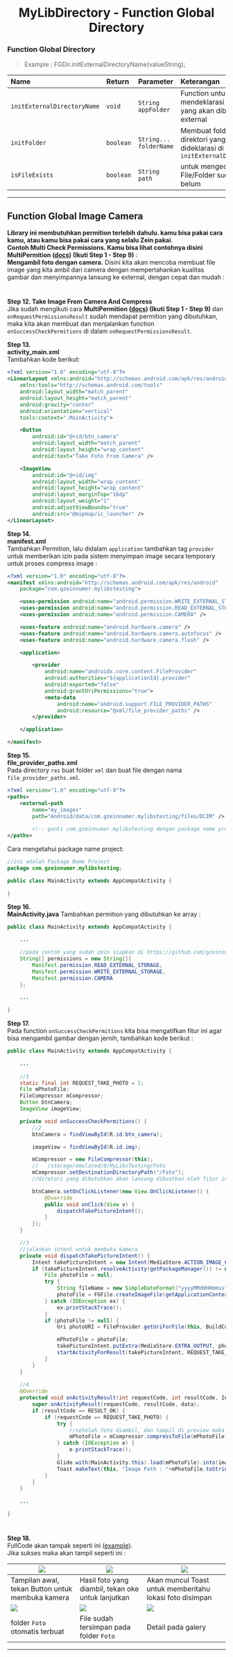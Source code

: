<h1 align="center">
    MyLibDirectory - Function Global Directory
</h1>

### Function Global Directory
> Example : FGDir.initExternalDirectoryName(valueString);

| Name                        | Return    | Parameter              | Keterangan                                                                               |
|:----------------------------|:----------|:-----------------------|:-----------------------------------------------------------------------------------------|
| `initExternalDirectoryName` | `void`    | `String appFolder`     | Function untuk mendeklarasi folder nama yang akan dibuat di external                     |
| `initFolder`                | `boolean` | `String... folderName` | Membuat folder pada direktori yang sudah dideklarasi di atas `initExternalDirectoryName` |
| `isFileExists`              | `boolean` | `String path`          | untuk mengecek apakah File/Folder sudah ada atau belum                                   |

---

## Function Global Image Camera
**Library ini membutuhkan permition terlebih dahulu. kamu bisa pakai cara kamu, atau kamu bisa pakai cara yang selalu Zein pakai**.
\
**Contoh Multi Check Permissions. Kamu bisa lihat contohnya disini MultiPermition ([docs](https://github.com/gzeinnumer/MultiPermition)) (Ikuti Step 1 - Step 9)** :
\
**Mengambil foto dengan camera.** Disini kita akan mencoba membuat file image yang kita ambil dari camera dengan mempertahankan kualitas gambar dan menyimpannya lansung ke external, dengan cepat dan mudah :

#
**Step 12. Take Image From Camera And Compress**
\
Jika sudah mengikuti cara **MultiPermition ([docs](https://github.com/gzeinnumer/MultiPermition)) (Ikuti Step 1 - Step 9)** dan `onRequestPermissionsResult` sudah mendapat permition yang dibutuhkan, maka kita akan membuat dan menjalankan function `onSuccessCheckPermitions` di dalam `onRequestPermissionsResult`.

**Step 13.**
\
**activity_main.xml**
\
Tambahkan kode berikut:

```xml
<?xml version="1.0" encoding="utf-8"?>
<LinearLayout xmlns:android="http://schemas.android.com/apk/res/android"
    xmlns:tools="http://schemas.android.com/tools"
    android:layout_width="match_parent"
    android:layout_height="match_parent"
    android:gravity="center"
    android:orientation="vertical"
    tools:context=".MainActivity">

    <Button
        android:id="@+id/btn_camera"
        android:layout_width="match_parent"
        android:layout_height="wrap_content"
        android:text="Take Foto From Camera" />

    <ImageView
        android:id="@+id/img"
        android:layout_width="wrap_content"
        android:layout_height="wrap_content"
        android:layout_marginTop="16dp"
        android:layout_weight="1"
        android:adjustViewBounds="true"
        android:src="@mipmap/ic_launcher" />
</LinearLayout>
```

**Step 14.**
\
**manifest.xml**
\
Tambahkan Permition, lalu didalam `application` tambahkan tag `provider` untuk memberikan izin pada sistem menyimpan image secara temporary untuk proses compress image :

```xml
<?xml version="1.0" encoding="utf-8"?>
<manifest xmlns:android="http://schemas.android.com/apk/res/android"
    package="com.gzeinnumer.mylibstesting">

    <uses-permission android:name="android.permission.WRITE_EXTERNAL_STORAGE" />
    <uses-permission android:name="android.permission.READ_EXTERNAL_STORAGE" />
    <uses-permission android:name="android.permission.CAMERA" />

    <uses-feature android:name="android.hardware.camera" />
    <uses-feature android:name="android.hardware.camera.autofocus" />
    <uses-feature android:name="android.hardware.camera.flash" />

    <application>

        <provider
            android:name="androidx.core.content.FileProvider"
            android:authorities="${applicationId}.provider"
            android:exported="false"
            android:grantUriPermissions="true">
            <meta-data
                android:name="android.support.FILE_PROVIDER_PATHS"
                android:resource="@xml/file_provider_paths" />
        </provider>

    </application>

</manifest>
```

**Step 15.**
\
**file_provider_paths.xml**
\
Pada directory `res` buat folder `xml` dan buat file dengan nama `file_provider_paths.xml`.

```xml
<?xml version="1.0" encoding="utf-8"?>
<paths>
    <external-path
        name="my_images"
        path="Android/data/com.gzeinnumer.mylibstesting/files/DCIM" />
    
        <!-- ganti com.gzeinnumer.mylibstesting dengan package name project kamu-->
</paths>
```

Cara mengetahui package name project:
```java
//ini adalah Package Name Project
package com.gzeinnumer.mylibstesting;

public class MainActivity extends AppCompatActivity {
    
}
```

**Step 16.**
\
**MainActivity.java**
Tambahkan permition yang dibutuhkan ke array :

```java
public class MainActivity extends AppCompatActivity {

    ...

    //pada contoh yang sudah zein siapkan di https://github.com/gzeinnumer/MultiPermition, tambahkan 1 permition lagi yaitu CAMERA.
    String[] permissions = new String[]{
        Manifest.permission.READ_EXTERNAL_STORAGE,
        Manifest.permission.WRITE_EXTERNAL_STORAGE,
        Manifest.permission.CAMERA
    };
    
    ...

}
```

**Step 17.**
\
Pada function `onSuccessCheckPermitions` kita bisa mengatifkan fitur ini agar bisa mengambil gambar dengan jernih, tambahkan kode berikut :

```java
public class MainActivity extends AppCompatActivity {

    ...
    
    //1
    static final int REQUEST_TAKE_PHOTO = 2;
    File mPhotoFile;
    FileCompressor mCompressor;
    Button btnCamera;
    ImageView imageView;

    private void onSuccessCheckPermitions() {
        //2
        btnCamera = findViewById(R.id.btn_camera);

        imageView = findViewById(R.id.img);

        mCompressor = new FileCompressor(this);
        //   /storage/emulated/0/MyLibsTesting/Foto
        mCompressor.setDestinationDirectoryPath("/Foto");
        //diretori yang dibutuhkan akan lansung dibuatkan oleh fitur ini 

        btnCamera.setOnClickListener(new View.OnClickListener() {
            @Override
            public void onClick(View v) {
                dispatchTakePictureIntent();
            }
        });
    }

    //3
    //jalankan intent untuk membuka kamera
    private void dispatchTakePictureIntent() {
        Intent takePictureIntent = new Intent(MediaStore.ACTION_IMAGE_CAPTURE);
        if (takePictureIntent.resolveActivity(getPackageManager()) != null) {
            File photoFile = null;
            try {
                String fileName = new SimpleDateFormat("yyyyMMddHHmmss").format(new Date());
                photoFile = FGFile.createImageFile(getApplicationContext(), fileName);
            } catch (IOException ex) {
                ex.printStackTrace();
            }
            if (photoFile != null) {
                Uri photoURI = FileProvider.getUriForFile(this, BuildConfig.APPLICATION_ID + ".provider", photoFile);

                mPhotoFile = photoFile;
                takePictureIntent.putExtra(MediaStore.EXTRA_OUTPUT, photoURI);
                startActivityForResult(takePictureIntent, REQUEST_TAKE_PHOTO);
            }
        }
    }
    
    //4
    @Override
    protected void onActivityResult(int requestCode, int resultCode, Intent data) {
        super.onActivityResult(requestCode, resultCode, data);
        if (resultCode == RESULT_OK) {
            if (requestCode == REQUEST_TAKE_PHOTO) {
                try {
                    //setelah foto diambil, dan tampil di preview maka akan lansung disimpan ke folder yang di sudah diset sebelumnya
                    mPhotoFile = mCompressor.compressToFile(mPhotoFile);
                } catch (IOException e) {
                    e.printStackTrace();
                }
                Glide.with(MainActivity.this).load(mPhotoFile).into(imageView);
                Toast.makeText(this, "Image Path : "+mPhotoFile.toString(), Toast.LENGTH_SHORT).show();
            }
        }
    }
    
    ...

}
```

#
**Step 18.**
\
FullCode akan tampak seperti ini ([example](https://github.com/gzeinnumer/MyLibDirectory/blob/master/example/TakeImageFromCameraAndCompress/MainActivity.java)).
\
Jika sukses maka akan tampil seperti ini :

|![](https://github.com/gzeinnumer/MyLibDirectory/blob/master/assets/example10.jpg)|![](https://github.com/gzeinnumer/MyLibDirectory/blob/master/assets/example11.jpg)|![](https://github.com/gzeinnumer/MyLibDirectory/blob/master/assets/example12.jpg)|
|--|--|--|
|Tampilan awal, tekan Button untuk membuka kamera|Hasil foto yang diambil, tekan oke untuk lanjutkan|Akan muncul Toast untuk memberitahu lokasi foto disimpan|
|![](https://github.com/gzeinnumer/MyLibDirectory/blob/master/assets/example13.jpg)|![](https://github.com/gzeinnumer/MyLibDirectory/blob/master/assets/example14.jpg)|![](https://github.com/gzeinnumer/MyLibDirectory/blob/master/assets/example16.jpg)|
|folder `Foto` otomatis terbuat|File sudah tersimpan pada folder `Foto`|Detail pada galery|Ukuran foto kecil, tapi resolusi dipertahankan tetap besar|-|

---